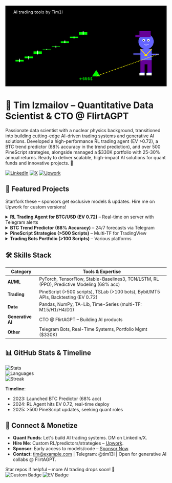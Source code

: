 <!-- Waving Hand GIF for dynamic intro -->
![Waving](final_rl_trading_anim.gif) 

# 👋 Tim Izmailov – Quantitative Data Scientist & CTO @ FlirtAGPT

Passionate data scientist with a nuclear physics background, transitioned into building cutting-edge AI-driven trading systems and generative AI solutions. Developed a high-performance RL trading agent (EV >0.72), a BTC trend predictor (68% accuracy in the trend prediction), and over 500 PineScript strategies, alongside managed a $330K portfolio with 25-30% annual returns. Ready to deliver scalable, high-impact AI solutions for quant funds and innovative projects. 🚀

[![LinkedIn](https://img.shields.io/badge/LinkedIn-Connect-blue?logo=linkedin&style=for-the-badge)](https://www.linkedin.com/in/tim-izmailov-a53524283/) [![X](https://img.shields.io/badge/X-Follow-black?logo=x&style=for-the-badge)](https://x.com/tim13l) [![Upwork](https://img.shields.io/badge/Upwork-Hire%20Me-green?logo=upwork&style=for-the-badge)](https://www.upwork.com/freelancers/~01d554f7011bd884f2) 

## 🚀 Featured Projects
Star/fork these – sponsors get exclusive models & updates. Hire me on Upwork for custom versions!

<details>
<summary><b>RL Trading Agent for BTC/USD (EV 0.72)</b> – Real-time on server with Telegram alerts</summary>

Custom PPO RL agent with TCN extractor. Profitable from epoch 1 (32% profit at 10% drawdown in bull phases). Balancing long/short in progress.  
![RL Animation](https://via.placeholder.com/800x400?text=RL+Agent+EV+Growth+Animation) <!-- Замени на GIF: анимация обучения (EV рост) -->  
*Tech: PyTorch, Stable-Baselines3 | [Repo](https://github.com/Tim1l/rl-trading-agent) | Monetize: Customize for your fund – [Hire on Upwork](https://www.upwork.com/freelancers/~01d554f7011bd884f2)*
</details>

<details>
<summary><b>BTC Trend Predictor (68% Accuracy)</b> – 24/7 forecasts via Telegram</summary>

Hybrid TCN-LSTM with MultiHead Attention. 67-68% acc on OOS (16-18% > random), hit 50+ correct in row. Predicts 4h/1d/1w trends.  
![Predictor GIF](https://via.placeholder.com/800x400?text=BTC+Predictor+50+Streak+GIF) <!-- GIF: анимация предсказаний (зелёные/красные свечи) -->  
*Tech: TensorFlow, Keras-TCN | [Repo](https://github.com/Tim1l/btc-predictor) | Follow X for live signals | Sponsor for full dataset*
</details>

<details>
<summary><b>PineScript Strategies (>500 Scripts)</b> – Multi-TF for TradingView</summary>

80+ core strategies (win rate 55-70%, PF 1.3-2.0) integrated with RL. Phases, RSI/BB/EMA/ATR. No curve-fitting.  
![Strategy Backtest GIF](https://via.placeholder.com/800x400?text=PineScript+Backtest+Animation) <!-- GIF: анимация теста в Strategy Tester -->  
*Tech: PineScript v5/6 | [Repo](https://github.com/Tim1l/pinescript-strategies) | Sell/customize: [Upwork](https://www.upwork.com/freelancers/~01d554f7011bd884f2)*
</details>

<details>
<summary><b>Trading Bots Portfolio (>100 Scripts)</b> – Various platforms</summary>

Managed $330K with +20-25% return at 10% drawdown. Diverse ideas for crypto/stocks.  
*Tech: TSLab & others | Contact for details | Open for fund integrations*
</details>

## 🛠️ Skills Stack
| Category | Tools & Expertise |
|----------|-------------------|
| **AI/ML** | PyTorch, TensorFlow, Stable-Baselines3, TCN/LSTM, RL (PPO), Predictive Modeling (68% acc) |
| **Trading** | PineScript (>500 scripts), TSLab (>100 bots), Bybit/MT5 APIs, Backtesting (EV 0.72) |
| **Data** | Pandas, NumPy, TA-Lib, Time-Series (multi-TF: M15/H1/H4/D1) |
| **Generative AI** | CTO @ FlirtAGPT – Building AI products |
| **Other** | Telegram Bots, Real-Time Systems, Portfolio Mgmt ($330K) |

## 📊 GitHub Stats & Timeline
![Stats](https://github-readme-stats.vercel.app/api?username=Tim1l&show_icons=true&theme=radical&hide_border=true&include_all_commits=true)  
![Languages](https://github-readme-stats.vercel.app/api/top-langs/?username=Tim1l&layout=compact&theme=radical&hide_border=true)  
![Streak](https://streak-stats.demolab.com/?user=Tim1l&theme=radical&hide_border=true)  

**Timeline**:  
- 2023: Launched BTC Predictor (68% acc)  
- 2024: RL Agent hits EV 0.72, real-time deploy  
- 2025: >500 PineScript updates, seeking quant roles  

## 🤝 Connect & Monetize
- **Quant Funds**: Let's build AI trading systems. DM on LinkedIn/X.  
- **Hire Me**: Custom RL/predictors/strategies – [Upwork](https://www.upwork.com/freelancers/~01d554f7011bd884f2).  
- **Sponsor**: Early access to models/code – [Sponsor Now](https://github.com/sponsors/Tim1l).  
- **Contact**: tim@example.com | Telegram: @tim13l | Open for generative AI collabs @ FlirtAGPT.  

Star repos if helpful – more AI trading drops soon! 🚀  
![Custom Badge](https://img.shields.io/badge/68%25%20BTC%20Acc-Success-green?style=for-the-badge) ![EV Badge](https://img.shields.io/badge/EV%200.72-Profit-blue?style=for-the-badge)
<!--
**Tim1l/Tim1l** is a ✨ _special_ ✨ repository because its `README.md` (this file) appears on your GitHub profile.

Here are some ideas to get you started:

- 🔭 I’m currently working on ...
- 🌱 I’m currently learning ...
- 👯 I’m looking to collaborate on ...
- 🤔 I’m looking for help with ...
- 💬 Ask me about ...
- 📫 How to reach me: ...
- 😄 Pronouns: ...
- ⚡ Fun fact: ...
-->
